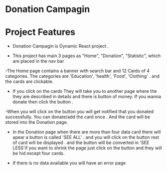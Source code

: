# Donation Campagin

# Project Features

- Donation Campagin  is  Dynamic React project . 

- This project has main 3 pages as "Home", "Donation", "Statistic", which are placed in the nav bar

-The Home page contains a banner with search bar  and 12 Cards of 4 categories. The categories are 'Education', 'health', 'Food', 'Clothing' . and the cards are clickable. 

- If you click on the cards They will take you to another page where the they are described in details and there is button of money. If you  wanna donate then click the button .

-When you will click on the button you will get notified that you donated successfully. You can donate/add the card once . And the card will be stored into the Donation page.

- In the Donation page when there are more than four data card there will apear a button is called 'SEE ALL' . and you will click on the button rest of card will be displayed . and the button will be converted in 'SEE LESS'if you want to shrink the page  just click on the button and they will be hid except four cards.

- If there is no data available you will have an error page 

